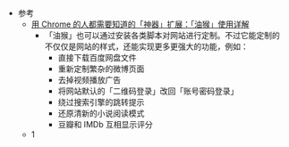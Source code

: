 

- 参考
    - [用 Chrome 的人都需要知道的「神器」扩展：「油猴」使用详解](https://sspai.com/post/40485)
        - 「油猴」也可以通过安装各类脚本对网站进行定制。不过它能定制的不仅仅是网站的样式，还能实现更多更强大的功能，例如：
            - 直接下载百度网盘文件
            - 重新定制繁杂的微博页面
            - 去掉视频播放广告
            - 将网站默认的「二维码登录」改回「账号密码登录」
            - 绕过搜索引擎的跳转提示
            - 还原清新的小说阅读模式
            - 豆瓣和 IMDb 互相显示评分
     - 1       